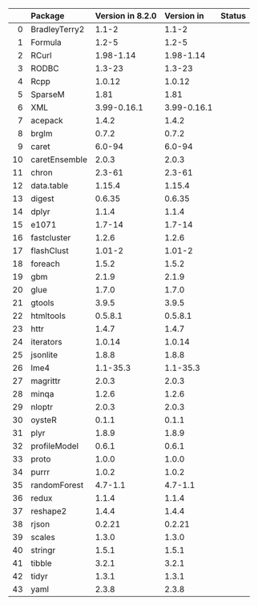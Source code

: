 <!-- markdown-link-check-disable -->

|    | Package       | Version in 8.2.0   | Version in    | Status   |
|---:|:--------------|:-------------------|:--------------|:---------|
|  0 | BradleyTerry2 | 1.1-2              | 1.1-2         |          |
|  1 | Formula       | 1.2-5              | 1.2-5         |          |
|  2 | RCurl         | 1.98-1.14          | 1.98-1.14     |          |
|  3 | RODBC         | 1.3-23             | 1.3-23        |          |
|  4 | Rcpp          | 1.0.12             | 1.0.12        |          |
|  5 | SparseM       | 1.81               | 1.81          |          |
|  6 | XML           | 3.99-0.16.1        | 3.99-0.16.1   |          |
|  7 | acepack       | 1.4.2              | 1.4.2         |          |
|  8 | brglm         | 0.7.2              | 0.7.2         |          |
|  9 | caret         | 6.0-94             | 6.0-94        |          |
| 10 | caretEnsemble | 2.0.3              | 2.0.3         |          |
| 11 | chron         | 2.3-61             | 2.3-61        |          |
| 12 | data.table    | 1.15.4             | 1.15.4        |          |
| 13 | digest        | 0.6.35             | 0.6.35        |          |
| 14 | dplyr         | 1.1.4              | 1.1.4         |          |
| 15 | e1071         | 1.7-14             | 1.7-14        |          |
| 16 | fastcluster   | 1.2.6              | 1.2.6         |          |
| 17 | flashClust    | 1.01-2             | 1.01-2        |          |
| 18 | foreach       | 1.5.2              | 1.5.2         |          |
| 19 | gbm           | 2.1.9              | 2.1.9         |          |
| 20 | glue          | 1.7.0              | 1.7.0         |          |
| 21 | gtools        | 3.9.5              | 3.9.5         |          |
| 22 | htmltools     | 0.5.8.1            | 0.5.8.1       |          |
| 23 | httr          | 1.4.7              | 1.4.7         |          |
| 24 | iterators     | 1.0.14             | 1.0.14        |          |
| 25 | jsonlite      | 1.8.8              | 1.8.8         |          |
| 26 | lme4          | 1.1-35.3           | 1.1-35.3      |          |
| 27 | magrittr      | 2.0.3              | 2.0.3         |          |
| 28 | minqa         | 1.2.6              | 1.2.6         |          |
| 29 | nloptr        | 2.0.3              | 2.0.3         |          |
| 30 | oysteR        | 0.1.1              | 0.1.1         |          |
| 31 | plyr          | 1.8.9              | 1.8.9         |          |
| 32 | profileModel  | 0.6.1              | 0.6.1         |          |
| 33 | proto         | 1.0.0              | 1.0.0         |          |
| 34 | purrr         | 1.0.2              | 1.0.2         |          |
| 35 | randomForest  | 4.7-1.1            | 4.7-1.1       |          |
| 36 | redux         | 1.1.4              | 1.1.4         |          |
| 37 | reshape2      | 1.4.4              | 1.4.4         |          |
| 38 | rjson         | 0.2.21             | 0.2.21        |          |
| 39 | scales        | 1.3.0              | 1.3.0         |          |
| 40 | stringr       | 1.5.1              | 1.5.1         |          |
| 41 | tibble        | 3.2.1              | 3.2.1         |          |
| 42 | tidyr         | 1.3.1              | 1.3.1         |          |
| 43 | yaml          | 2.3.8              | 2.3.8         |          |